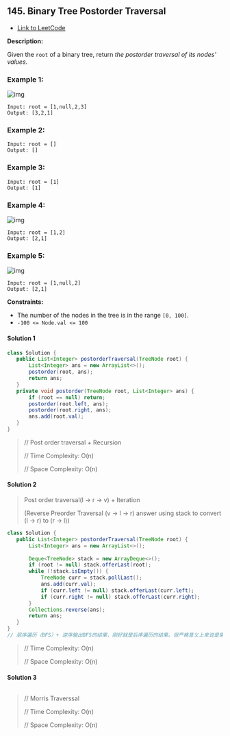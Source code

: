 ## 145. Binary Tree Postorder Traversal

- [Link to LeetCode](https://leetcode.com/problems/binary-tree-postorder-traversal/)

**Description:**



Given the `root` of a binary tree, return *the postorder traversal of its nodes' values*.



<!-- tabs:start -->

### **Example 1:**

![img](https://assets.leetcode.com/uploads/2020/08/28/pre1.jpg)

```
Input: root = [1,null,2,3]
Output: [3,2,1]
```

### **Example 2:**

```
Input: root = []
Output: []
```

### **Example 3:**

```
Input: root = [1]
Output: [1]
```

### **Example 4:**

![img](https://assets.leetcode.com/uploads/2020/08/28/pre3.jpg)

```
Input: root = [1,2]
Output: [2,1]
```

### **Example 5:**

![img](https://assets.leetcode.com/uploads/2020/08/28/pre2.jpg)

```
Input: root = [1,null,2]
Output: [2,1]
```



<!-- tabs:end -->



**Constraints:**

- The number of the nodes in the tree is in the range `[0, 100]`.
- `-100 <= Node.val <= 100`



<!-- tabs:start -->

#### **Solution 1**



```java
class Solution {
   public List<Integer> postorderTraversal(TreeNode root) {
       List<Integer> ans = new ArrayList<>();
       postorder(root, ans);
       return ans;
   }
   private void postorder(TreeNode root, List<Integer> ans) {
       if (root == null) return;
       postorder(root.left, ans);
       postorder(root.right, ans);
       ans.add(root.val);
   }
}
```



> // Post order traversal + Recursion
>
> 
>
> // Time Complexity: O(n)
>
> 
>
> // Space Complexity: O(n)



#### **Solution 2**



> Post order traversal(l -> r -> v) + Iteration
>
> 
>
>  (Reverse Preorder Traversal (v -> l -> r) answer using stack to convert (l -> r) to (r -> l))



```java
class Solution {
   public List<Integer> postorderTraversal(TreeNode root) {
       List<Integer> ans = new ArrayList<>();
 
       Deque<TreeNode> stack = new ArrayDeque<>();
       if (root != null) stack.offerLast(root);
       while (!stack.isEmpty()) {
           TreeNode curr = stack.pollLast();
           ans.add(curr.val);
           if (curr.left != null) stack.offerLast(curr.left);
           if (curr.right != null) stack.offerLast(curr.right);
       }
       Collections.reverse(ans);
       return ans;
   }
}
// 层序遍历（BFS）+ 逆序输出BFS的结果，刚好就是后序遍历的结果。但严格意义上来说是需要我们使用栈去模拟递归（DFS）后序遍历的
```



> // Time Complexity: O(n)
>
> 
>
> // Space Complexity: O(n)





#### **Solution 3**



```java

```



> // Morris Traverssal
>
> 
>
> // Time Complexity: O(n)
>
> 
>
> // Space Complexity: O(n)



<!-- tabs:end -->



